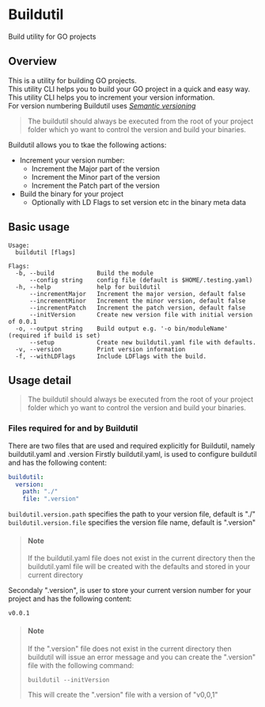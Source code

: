 # Buildutil
Build utility for GO projects

## Overview
This is a utility for building GO projects.  
This utility CLI helps you to build your GO project in a quick and easy way.  
This utility CLI helps you to increment your version information.  
For version numbering Buildutil uses *[Semantic versioning](https://semver.org/)*  
>The buildutil should always be executed from the root of your project folder which yo want to control the version and build your binaries.    


Buildutil allows you to tkae the following actions:  
- Increment your version number:
  - Increment the Major part of the version
  - Increment the Minor part of the version
  - Increment the Patch part of the version
- Build the binary for your project
  - Optionally with LD Flags to set version etc in the binary meta data

## Basic usage
```console
Usage:
  buildutil [flags]

Flags:
  -b, --build            Build the module
      --config string    config file (default is $HOME/.testing.yaml)
  -h, --help             help for buildutil
      --incrementMajor   Increment the major version, default false
      --incrementMinor   Increment the minor version, default false
      --incrementPatch   Increment the patch version, default false
      --initVersion      Create new version file with initial version of 0.0.1
  -o, --output string    Build output e.g. '-o bin/moduleName' (required if build is set)
      --setup            Create new buildutil.yaml file with defaults.
  -v, --version          Print version information
  -f, --withLDFlags      Include LDFlags with the build.
  ```
## Usage detail
> The buildutil should always be executed from the root of your project folder which yo want to control the version and build your binaries.  

### Files required for and by Buildutil
There are two files that are used and required explicitly for Buildutil, namely buildutil.yaml and .version
Firstly buildutil.yaml, is used to configure buildutil and has the following content:
```yaml
buildutil:
  version:
    path: "./"
    file: ".version"
```
`buildutil.version.path` specifies the path to your version file, default is "./"  
`buildutil.version.file` specifies the version file name, default is ".version"  
> #### Note  
> If the buildutil.yaml file does not exist in the current directory then the buildutil.yaml file will be created with the defaults and stored in your current directory  

Secondaly ".version", is user to store your current version number for your project and has the following content:  
```text
v0.0.1
```
> #### Note
> If the ".version" file does not exist in the current directory then buildutil will issue an error message and you can create the ".version" file with the following command:  
> ```console
> buildutil --initVersion
> ```
> This will create the ".version" file with a version of "v0,0,1"

